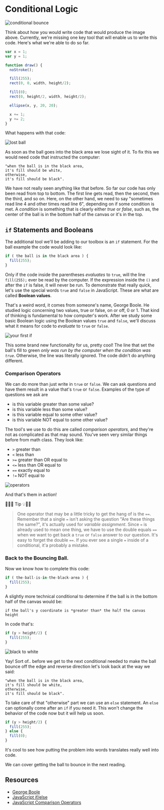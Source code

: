 # Conditional Logic

![conditional bounce](/resources/conditional-bounce.gif)

Think about how you would write code that would produce the image above. Currently, we're missing one key tool that will enable us to write this code. Here's what we're able to do so far.  

```javascript
var x = 1;
var y = 1;

function draw() {
  noStroke();

  fill(255);
  rect(0, 0, width, height/2);

  fill(0);
  rect(0, height/2, width, height/2);

  ellipse(x, y, 20, 20);

  x += 1;
  y += 2;
}
```

What happens with that code:

![lost ball](/resources/lost-ball.gif)

As soon as the ball goes into the black area we lose sight of it.  To fix this we would need code that instructed the computer:

```
"when the ball is in the black area,
it's fill should be white,
otherwise,
it's fill should be black".  
```
We have not really seen anything like that before. So far our code has only been read from top to bottom.  The first line gets read, then the second, then the third, and so on.  Here, on the other hand, we need to say "sometimes read line 4 and other times read line 6", depending on if some condition is met. A *condition* is something that is clearly either *true* or *false*, such as, the center of the ball is in the bottom half of the canvas or it's in the top.

## `if` Statements and Booleans

The additional tool we'll be adding to our toolbox is an `if` statement. For the ball example the code would look like:

```javascript
if ( the ball is in the black area ) {
  fill(255);
}
```

Only if the code inside the parentheses *evaluates* to `true`, will the line `fill(255);` ever be read by the computer. If the expression inside the `()` and after the `if` is false, it will never be run.  To demonstrate that really quick, let's use the special words `true` and `false` in JavaScript. These are what are called **Boolean values**.

That's a weird word, it comes from someone's name, George Boole. He studied logic concerning two values, true or false, on or off, 0 or 1.  That kind of thinking is fundamental to how computer's work.  After we study some basic Boolean logic using the Boolean values `true` and `false`, we'll discuss what it means for code to *evaluate* to `true` or `false`.

![your first if](/resources/first-if.gif)

This some brand new functionality for us, pretty cool! The line that set the ball's fill to green *only was run by the computer when the condition was `true`*. Otherwise, the line was literally ignored. The code didn't do anything different.

### Comparison Operators

We can do more than just write in `true` or `false`.  We can ask questions and have them result in a value that's `true` or `false`. Examples of the type of questions we ask are
- is this variable greater than some value?
- is this variable less than some value?
- is this variable equal to some other value?
- is this variable NOT equal to some other value?

The tool's we use to do this are called *comparison operators*, and they're not as complicated as that may sound. You've seen very similar things before from math class. They look like:
- `>` greater than
- `<` less than
- `>=` greater than OR equal to
- `<=` less than OR equal to
- `==` exactly equal to
- `!=` NOT equal to

![operators](/resources/operators.gif)

And that's them in action!

🔔🔑💡 Tip 💡🔑🔔
> One operator that may be a little tricky to get the hang of is the `==`. Remember that a single `=` isn't asking the question "Are these things the same?", it's actually used for *variable assignment*.  Since `=` is already used to mean one thing, we have to use the double equals `==` when we want to get back a `true` or `false` answer to our question.  It's easy to forget the double `==`. If you ever see a single `=` inside of a conditional, it'a probably a mistake.

### Back to the Bouncing Ball.

Now we know how to complete this code:

```javascript
if ( the-ball-is-in-the-black-area ) {
  fill(255);
}
```
A slightly more technical conditional to determine if the ball is in the bottom half of the canvas would be:

 `if the ball's y coordinate is *greater than* the half the canvas height`

 In code that's:

 ```javascript
 if (y > height/2) {
   fill(255);
 }
 ```

![black to white](/resources/black-to-white.gif)

Yay! Sort of.. before we get to the next conditional needed to make the ball bounce off the edge and reverse direction let's look back at the way we said:

```
"when the ball is in the black area,
it's fill should be white,
otherwise,
it's fill should be black".  
```

To take care of that "otherwise" part we can use an `else` statement.  An `else` can optionally come after an `if` if you need it.  This won't change the behavior of the code now but it will help us soon.

```javascript
if (y > height/2) {
  fill(255);
} else {
  fill(0);
}
```
It's cool to see how putting the problem into words translates really well into code.

We can cover getting the ball to bounce in the next reading.

## Resources
- [George Boole](http://www.telegraph.co.uk/technology/google/google-doodle/11968997/george-boole-google-doodle.html)
- [JavaScript if/else](https://developer.mozilla.org/en-US/docs/Web/JavaScript/Reference/Statements/if...else)
- [JavaScript Comparison Operators](https://developer.mozilla.org/en-US/docs/Web/JavaScript/Reference/Operators/Comparison_Operators)
